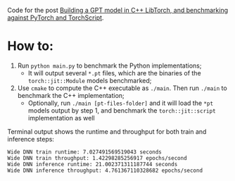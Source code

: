 Code for the post [Building a GPT model in C++ LibTorch, and benchmarking against PyTorch and TorchScript](https://brunomaga.github.io/GPT-lite-cpp).

# How to:

1. Run `python main.py` to benchmark the Python implementations;
   - It will output several `*.pt` files, which are the binaries of the `torch::jit::Module` models benchmarked;
2. Use `cmake` to compute the C++ executable as `./main`. Then run `./main` to benchmark the C++ implementation;
   - Optionally, run `./main [pt-files-folder]` and it will load the `*pt` models output by step 1, and benchmark the `torch::jit::script` implementation as well

Terminal output shows the runtime and throughput for both train and inference steps:
```
Wide DNN train runtime: 7.027491569519043 seconds
Wide DNN train throughput: 1.42298285256917 epochs/second
Wide DNN inference runtime: 21.002371311187744 seconds
Wide DNN inference throughput: 4.761367110328682 epochs/second
```

